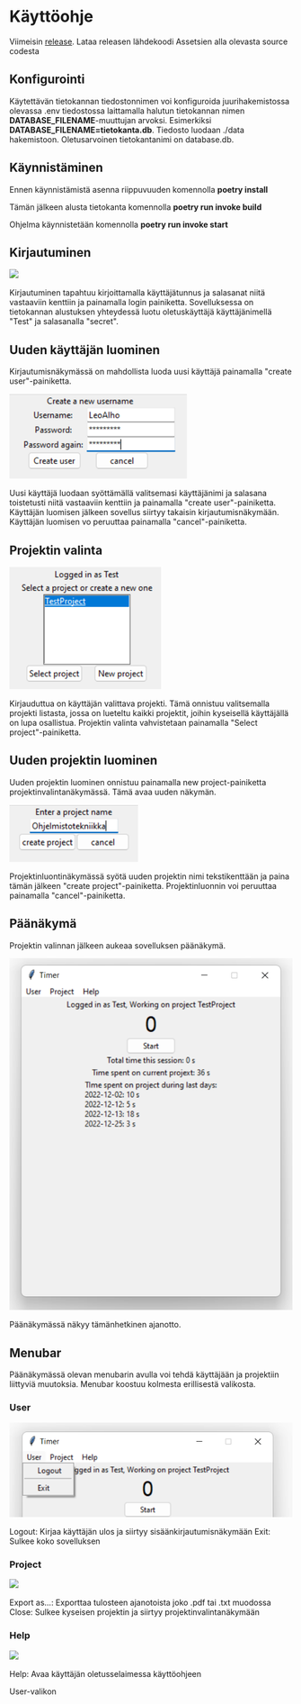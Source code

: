 # Käyttöohje

Viimeisin [release](https://github.com/ohjelmistotekniikka-hy/python-todo-app/releases). Lataa releasen lähdekoodi Assetsien alla olevasta source codesta

## Konfigurointi

Käytettävän tietokannan tiedostonnimen voi konfiguroida juurihakemistossa olevassa .env tiedostossa laittamalla halutun tietokannan nimen **DATABASE_FILENAME**-muuttujan arvoksi. Esimerkiksi **DATABASE_FILENAME=tietokanta.db**. Tiedosto luodaan ./data hakemistoon. Oletusarvoinen tietokantanimi on database.db.


## Käynnistäminen

Ennen käynnistämistä asenna riippuvuuden komennolla **poetry install**

Tämän jälkeen alusta tietokanta komennolla **poetry run invoke build**

Ohjelma käynnistetään komennolla **poetry run invoke start**

## Kirjautuminen

![](.kuvat/kirjautumisnakyma.png)

Kirjautuminen tapahtuu kirjoittamalla käyttäjätunnus ja salasanat niitä vastaaviin kenttiin ja painamalla login painiketta. Sovelluksessa on tietokannan alustuksen yhteydessä luotu oletuskäyttäjä käyttäjänimellä "Test" ja salasanalla "secret".

## Uuden käyttäjän luominen
Kirjautumisnäkymässä on mahdollista luoda uusi käyttäjä painamalla "create user"-painiketta.

![](./kuvat/uusikayttajanakyma.png)

 Uusi käyttäjä luodaan syöttämällä valitsemasi käyttäjänimi ja salasana toistetusti niitä vastaaviin kenttiin ja painamalla "create user"-painiketta. Käyttäjän luomisen jälkeen sovellus siirtyy takaisin kirjautumisnäkymään. Käyttäjän luomisen vo peruuttaa painamalla "cancel"-painiketta.

## Projektin valinta

![](./kuvat/projektinvalinta.png)

Kirjauduttua on käyttäjän valittava projekti. Tämä onnistuu valitsemalla projekti listasta, jossa on lueteltu kaikki projektit, joihin kyseisellä käyttäjällä on lupa osallistua. Projektin valinta vahvistetaan painamalla "Select project"-painiketta.

## Uuden projektin luominen

Uuden projektin luominen onnistuu painamalla new project-painiketta projektinvalintanäkymässä. Tämä avaa uuden näkymän.

![](./kuvat/projektinluonti.png)

Projektinluontinäkymässä syötä uuden projektin nimi tekstikenttään ja paina tämän jälkeen "create project"-painiketta. Projektinluonnin voi peruuttaa painamalla "cancel"-painiketta.

## Päänäkymä

Projektin valinnan jälkeen aukeaa sovelluksen päänäkymä.

![](./kuvat/paanakyma.png)

Päänäkymässä näkyy tämänhetkinen ajanotto.

## Menubar

Päänäkymässä olevan menubarin avulla voi tehdä käyttäjään ja projektiin liittyviä muutoksia. Menubar koostuu kolmesta erillisestä valikosta.

### User

![](./kuvat/menubarUser.png)

Logout: Kirjaa käyttäjän ulos ja siirtyy sisäänkirjautumisnäkymään
Exit: Sulkee koko sovelluksen

### Project

![](.kuvat/menubarProject.png)

Export as...: Exporttaa tulosteen ajanotoista joko .pdf tai .txt muodossa
Close: Sulkee kyseisen projektin ja siirtyy projektinvalintanäkymään

### Help

![](.kuvat/menubarHelp.png)

Help: Avaa käyttäjän oletusselaimessa käyttöohjeen

User-valikon 
